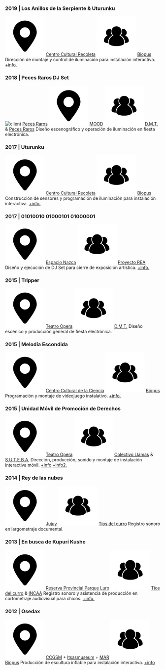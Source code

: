 ### 2019 | Los Anillos de la Serpiente & Uturunku
![location](/images/location.png) [Centro Cultural Recoleta](http://www.centroculturalrecoleta.org/)
![team](/images/team.png) [Biopus](http://www.estudiobiopus.com.ar/estudio/)
Dirección de montaje y control de iluminación para instalación interactiva. [+info.](http://www.estudiobiopus.com.ar/estudio/serpiente.html)

### 2018 | Peces Raros DJ Set
![client](/images/client.png) [Peces Raros](https://www.facebook.com/moodlaplata/)
![location](/images/location.png) [MOOD](https://www.facebook.com/moodlaplata/)
![team](/images/team.png) [D.M.T.](https://www.facebook.com/DynamicAndModernTrip/) & [Peces Raros](https://www.facebook.com/peces/)
Diseño escenográfico y operación de iluminación en fiesta electrónica.

### 2017 | Uturunku
![location](/images/location.png) [Centro Cultural Recoleta](http://www.centroculturalrecoleta.org/)
![team](/images/team.png) [Biopus](http://www.estudiobiopus.com.ar/estudio/)
Construcción de sensores y programación de iluminación para instalación interactiva. [+info.](http://www.estudiobiopus.com.ar/estudio/uturunku.html)

### 2017 | 01010010 01000101 01000001
![location](/images/location.png) [Espacio Nazca](https://www.facebook.com/nazcaespacio/)
![team](/images/team.png) [Proyecto REA](https://www.instagram.com/proyectorea/)
Diseño y ejecución de DJ Set para cierre de exposición artística. [+info.](https://www.facebook.com/rea.proyecto/videos/193827411517002/)

### 2015 | Tripper
![location](/images/location.png) [Teatro Opera](https://www.facebook.com/operalaplata/)
![team](/images/team.png) [D.M.T.](https://www.facebook.com/DynamicAndModernTrip/)
Diseño escénico y producción general de fiesta electrónica.

### 2015 | Melodía Escondida
![location](/images/location.png) [Centro Cultural de la Ciencia](http://ccciencia.gob.ar/)
![team](/images/team.png) [Biopus](http://www.estudiobiopus.com.ar/estudio/)
Programación y montaje de videojuego instalativo. [+info.](http://www.estudiobiopus.com.ar/estudio/melodia_escondida.html)

### 2015 | Unidad Móvil de Promoción de Derechos
![location](/images/location.png) [Teatro Opera](https://www.facebook.com/operalaplata/)
![team](/images/team.png) [Colectivo Llamas]() & [S.U.T.E.B.A.](https://www.suteba.org.ar/)
Dirección, producción, sonido y montaje de instalación interactiva móvil. [+info](https://vimeo.com/284396845) [+info2.](https://vimeo.com/284761445)

### 2014 | Rey de las nubes
![location](/images/location.png) [Jujuy](http://www.turismo.jujuy.gov.ar/)
![team](/images/team.png) [Tios del curro]()
Registro sonoro en largometraje documental.

### 2013 | En busca de Kupurí Kushe
![location](/images/location.png) [Reserva Provincial Parque Luro](https://turismo.lapampa.gob.ar/index.php/reserva-provincial-parque-luro)
![team](/images/team.png) [Tios del curro]() & [INCAA](http://www.incaa.gov.ar/)
Registro sonoro y asistencia de producción en cortometraje audiovisual para chicos. [+info.](https://www.youtube.com/watch?v=LCUgZPifyto)

### 2012 | Osedax
![location](/images/location.png) [CCGSM](http://www.elculturalsanmartin.org/) + [Itsasmuseum](https://www.itsasmuseum.eus/) + [MAR](https://www.gba.gob.ar/museomar)
![team](/images/team.png) [Biopus](http://www.estudiobiopus.com.ar/estudio/)
Producción de escultura inflable para instalación interactiva. [+info](http://www.estudiobiopus.com.ar/estudio/osedax.html)
